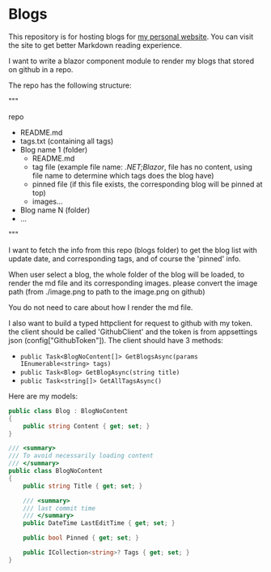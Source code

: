 # Blogs
This repository is for hosting blogs for [my personal website](https://xrify.net/blogs). You can visit the site to get better Markdown reading experience.













I want to write a blazor component module to render my blogs that stored on github in a repo.

The repo has the following structure:

"""

repo

+ README.md
+ tags.txt (containing all tags)
+ Blog name 1 (folder)
    + README.md
    + tag file (example file name: *.NET;Blazor*, file has no content, using file name to determine which tags does the blog have)
    + pinned file (if this file exists, the corresponding blog will be pinned at top)
    + images...
+ Blog name N (folder)
+ ...

"""

I want to fetch the info from this repo (blogs folder) to get the blog list with update date, and corresponding tags, and of course the 'pinned' info.

When user select a blog, the whole folder of the blog will be loaded, to render the md file and its corresponding images. please convert the image path (from ./image.png to path to the image.png on github)

You do not need to care about how I render the md file.

I also want to build a typed httpclient for request to github with my token. the client should be called 'GithubClient' and the token is from appsettings json (config["GithubToken"]). The client should have 3 methods: 

+ `public Task<BlogNoContent[]> GetBlogsAsync(params IEnumerable<string> tags)`
+ `public Task<Blog> GetBlogAsync(string title)`
+ `public Task<string[]> GetAllTagsAsync()`

Here are my models:

```c#
public class Blog : BlogNoContent
{
    public string Content { get; set; }
}

/// <summary>
/// To avoid necessarily loading content 
/// </summary>
public class BlogNoContent
{
    public string Title { get; set; }

    /// <summary>
    /// last commit time
    /// </summary>
    public DateTime LastEditTime { get; set; }

    public bool Pinned { get; set; }

    public ICollection<string>? Tags { get; set; }
}
```
